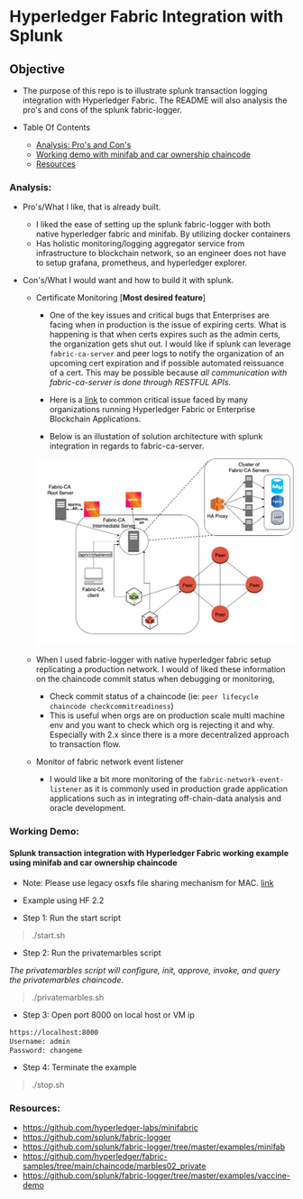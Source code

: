 # Hyperledger Fabric Integration with Splunk

## Objective

* The purpose of this repo is to illustrate splunk transaction logging integration with Hyperledger Fabric. The README will also analysis the pro's and cons of the splunk fabric-logger.

* Table Of Contents
    - [Analysis: Pro's and Con's](#analysis)
    - [Working demo with minifab and car ownership chaincode](#working-demo)
    - [Resources](#resources)

### Analysis: 

* Pro's/What I like, that is already built. 
    - I liked the ease of setting up the splunk fabric-logger with both native hyperledger fabric and minifab. By utilizing docker containers
    - Has holistic monitoring/logging aggregator service from infrastructure to blockchain network, so an engineer does not have to setup grafana, prometheus, and hyperledger explorer. 

* Con's/What I would want and how to build it with splunk. 
    - Certificate Monitoring [**Most desired feature**]
        - One of the key issues and critical bugs that Enterprises are facing when in production is the issue of expiring certs. What is happening is that when certs expires such as the admin certs, the organization gets shut out. I would like if splunk can leverage `fabric-ca-server` and peer logs to notify the organization of an upcoming cert expiration and if possible automated reissuance of a cert. This may be possible because *all communication with fabric-ca-server is done through RESTFUL APIs*. 
        - Here is a [link](https://lists.hyperledger.org/g/fabric/topic/criticial_admin_certificate/71743922?p=,,,20,0,0,0::recentpostdate%2Fsticky,,,20,2,0,71743922) to common critical issue faced by many organizations running Hyperledger Fabric or Enterprise Blockchain Applications. 

        - Below is an illustation of solution architecture with splunk integration in regards to fabric-ca-server. 

        ![Splunk_Fabric_CA](Splunk_Fabric_CA.jpeg)
    - When I used fabric-logger with native hyperledger fabric setup replicating a production network. I would of liked these information on the chaincode commit status when debugging or monitoring, 
        - Check commit status of a chaincode (ie: `peer lifecycle chaincode checkcommitreadiness`)
        - This is useful when orgs are on production scale multi machine env and you want to check which org is rejecting it and why. Especially with 2.x since there is a more decentralized approach to transaction flow. 
    - Monitor of fabric network event listener 
        - I would like a bit more monitoring of the `fabric-network-event-listener` as it is commonly used in production grade application applications such as in integrating off-chain-data analysis and oracle development. 

### Working Demo: 

#### Splunk transaction integration with Hyperledger Fabric working example using minifab and car ownership chaincode

* Note: Please use legacy osxfs file sharing mechanism for MAC. [link](https://github.com/hyperledger-labs/minifabric/issues/141)
* Example using HF 2.2

* Step 1: Run the start script 

> ./start.sh

* Step 2: Run the privatemarbles script


*The privatemarbles script will configure, init, approve, invoke, and query the privatemarbles chaincode.*

> ./privatemarbles.sh

* Step 3: Open port 8000 on local host or VM ip

```text
https://localhost:8000
Username: admin
Password: changeme
```
* Step 4: Terminate the example

> ./stop.sh


### Resources: 

* https://github.com/hyperledger-labs/minifabric
* https://github.com/splunk/fabric-logger
* https://github.com/splunk/fabric-logger/tree/master/examples/minifab
* https://github.com/hyperledger/fabric-samples/tree/main/chaincode/marbles02_private
* https://github.com/splunk/fabric-logger/tree/master/examples/vaccine-demo




